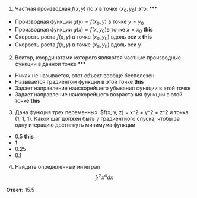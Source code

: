 1. Частная производная $f(x, y)$ по $x$ в точке $(x_0, y_0)$ это: ***

- Производная функции $g(y) = f(x_0, y)$ в точке $y = y_0$
- Производная функции $g(x) = f(x, y_0)$в точке $x = x_0$   **this**
- Скорость роста $f(x,y)$ в точке $(x_0, y_0)$ вдоль оси x **this**
- Скорость роста $f(x,y)$ в точке $(x_0, y_0)$ вдоль оси y

2. Вектор, координатами которого являются частные производные функции в данной точке ***

- Никак не называется, этот объект вообще бесполезен
- Называется градиентом функции в этой точке **this**
- Задает направление наискорейшего убывания функции в этой точке
- Задает направление наискорейшего возрастания функции в этой точке **this**

3. Дана функция трех переменных: $f(x, y, z) = x^2 + y^2 + z^2  и точка (1, 1, 1). Какой шаг должен быть у градиентного спуска, чтобы за одну итерацию достигнуть минимума функции
- 0.5   **this**
- 1
- 0.25
- 0.1

4. Найдите определенный интеграл 
$$\int_1^2x^4dx$$

**Ответ:** 15.5